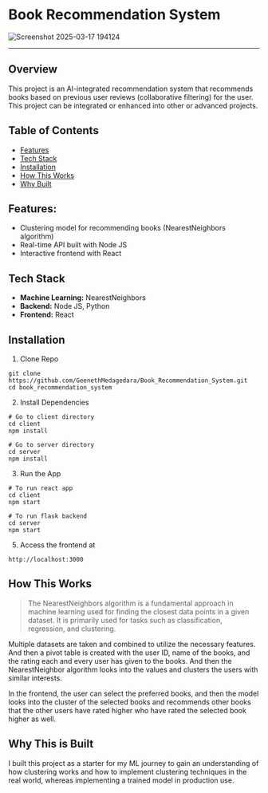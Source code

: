 # Book Recommendation System

![Screenshot 2025-03-17 194124](https://github.com/user-attachments/assets/a91f21fb-5b2d-4f7d-be75-8b612ba0d247)

---

## Overview

This project is an AI-integrated recommendation system that recommends books based on previous user reviews (collaborative filtering) for the user. This project can be integrated or enhanced into other or advanced projects.

## Table of Contents

- [Features](#features)
- [Tech Stack](#tech-stack)
- [Installation](#installation)
- [How This Works](#how-this-works)
- [Why Built](#why-this-is-built)

## Features:

- Clustering model for recommending books (NearestNeighbors algorithm)
- Real-time API built with Node JS
- Interactive frontend with React

## Tech Stack

- **Machine Learning:** NearestNeighbors
- **Backend:** Node JS, Python
- **Frontend:** React

## Installation

1. Clone Repo

```
git clone https://github.com/GeenethMedagedara/Book_Recommendation_System.git
cd book_recommendation_system
```

2. Install Dependencies

```
# Go to client directory
cd client
npm install

# Go to server directory
cd server
npm install
```

3. Run the App
```
# To run react app
cd client 
npm start

# To run flask backend
cd server
npm start
```

5. Access the frontend at
```
http://localhost:3000
```

## How This Works

>The NearestNeighbors algorithm is a fundamental approach in machine learning used for finding the closest data points in a given dataset. It is primarily used for tasks such as classification, regression, and clustering.

Multiple datasets are taken and combined to utilize the necessary features. And then a pivot table is created with the user ID, name of the books, and the rating each and every user has given to the books. And then the NearestNeighbor algorithm looks into the values and clusters the users with similar interests.

In the frontend, the user can select the preferred books, and then the model looks into the cluster of the selected books and recommends other books that the other users have rated higher who have rated the selected book higher as well.

## Why This is Built

I built this project as a starter for my ML journey to gain an understanding of how clustering works and how to implement clustering techniques in the real world, whereas implementing a trained model in production use.
